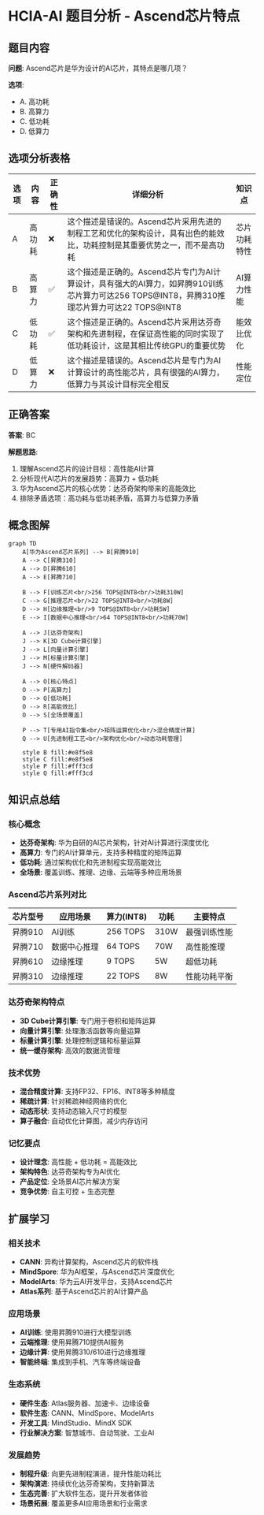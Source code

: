 # HCIA-AI 题目分析 - Ascend芯片特点

## 题目内容

**问题**: Ascend芯片是华为设计的AI芯片，其特点是哪几项？

**选项**:
- A. 高功耗
- B. 高算力
- C. 低功耗
- D. 低算力

## 选项分析表格

| 选项 | 内容 | 正确性 | 详细分析 | 知识点 |
|------|------|--------|----------|--------|
| A | 高功耗 | ❌ | 这个描述是错误的。Ascend芯片采用先进的制程工艺和优化的架构设计，具有出色的能效比，功耗控制是其重要优势之一，而不是高功耗 | 芯片功耗特性 |
| B | 高算力 | ✅ | 这个描述是正确的。Ascend芯片专门为AI计算设计，具有强大的AI算力，如昇腾910训练芯片算力可达256 TOPS@INT8，昇腾310推理芯片算力可达22 TOPS@INT8 | AI算力性能 |
| C | 低功耗 | ✅ | 这个描述是正确的。Ascend芯片采用达芬奇架构和先进制程，在保证高性能的同时实现了低功耗设计，这是其相比传统GPU的重要优势 | 能效比优化 |
| D | 低算力 | ❌ | 这个描述是错误的。Ascend芯片是专门为AI计算设计的高性能芯片，具有很强的AI算力，低算力与其设计目标完全相反 | 性能定位 |

## 正确答案
**答案**: BC

**解题思路**: 
1. 理解Ascend芯片的设计目标：高性能AI计算
2. 分析现代AI芯片的发展趋势：高算力 + 低功耗
3. 华为Ascend芯片的核心优势：达芬奇架构带来的高能效比
4. 排除矛盾选项：高功耗与低功耗矛盾，高算力与低算力矛盾

## 概念图解

```mermaid
graph TD
    A[华为Ascend芯片系列] --> B[昇腾910]
    A --> C[昇腾310]
    A --> D[昇腾610]
    A --> E[昇腾710]
    
    B --> F[训练芯片<br/>256 TOPS@INT8<br/>功耗310W]
    C --> G[推理芯片<br/>22 TOPS@INT8<br/>功耗8W]
    D --> H[边缘推理<br/>9 TOPS@INT8<br/>功耗5W]
    E --> I[数据中心推理<br/>64 TOPS@INT8<br/>功耗70W]
    
    A --> J[达芬奇架构]
    J --> K[3D Cube计算引擎]
    J --> L[向量计算引擎]
    J --> M[标量计算引擎]
    J --> N[硬件解码器]
    
    A --> O[核心特点]
    O --> P[高算力]
    O --> Q[低功耗]
    O --> R[高能效比]
    O --> S[全场景覆盖]
    
    P --> T[专用AI指令集<br/>矩阵运算优化<br/>混合精度计算]
    Q --> U[先进制程工艺<br/>架构优化<br/>动态功耗管理]
    
    style B fill:#e8f5e8
    style C fill:#e8f5e8
    style P fill:#fff3cd
    style Q fill:#fff3cd
```

## 知识点总结

### 核心概念
- **达芬奇架构**: 华为自研的AI芯片架构，针对AI计算进行深度优化
- **高算力**: 专门的AI计算单元，支持多种精度的矩阵运算
- **低功耗**: 通过架构优化和先进制程实现高能效比
- **全场景**: 覆盖训练、推理、边缘、云端等多种应用场景

### Ascend芯片系列对比

| 芯片型号 | 应用场景 | 算力(INT8) | 功耗 | 主要特点 |
|----------|----------|------------|------|----------|
| 昇腾910 | AI训练 | 256 TOPS | 310W | 最强训练性能 |
| 昇腾710 | 数据中心推理 | 64 TOPS | 70W | 高性能推理 |
| 昇腾610 | 边缘推理 | 9 TOPS | 5W | 超低功耗 |
| 昇腾310 | 边缘推理 | 22 TOPS | 8W | 性能功耗平衡 |

### 达芬奇架构特点
- **3D Cube计算引擎**: 专门用于卷积和矩阵运算
- **向量计算引擎**: 处理激活函数等向量运算
- **标量计算引擎**: 处理控制逻辑和标量运算
- **统一缓存架构**: 高效的数据流管理

### 技术优势
- **混合精度计算**: 支持FP32、FP16、INT8等多种精度
- **稀疏计算**: 针对稀疏神经网络的优化
- **动态形状**: 支持动态输入尺寸的模型
- **算子融合**: 自动优化计算图，减少内存访问

### 记忆要点
- **设计理念**: 高性能 + 低功耗 = 高能效比
- **架构特色**: 达芬奇架构专为AI优化
- **产品定位**: 全场景AI芯片解决方案
- **竞争优势**: 自主可控 + 生态完整

## 扩展学习

### 相关技术
- **CANN**: 异构计算架构，Ascend芯片的软件栈
- **MindSpore**: 华为AI框架，与Ascend芯片深度优化
- **ModelArts**: 华为云AI开发平台，支持Ascend芯片
- **Atlas系列**: 基于Ascend芯片的AI计算产品

### 应用场景
- **AI训练**: 使用昇腾910进行大模型训练
- **云端推理**: 使用昇腾710提供AI服务
- **边缘计算**: 使用昇腾310/610进行边缘推理
- **智能终端**: 集成到手机、汽车等终端设备

### 生态系统
- **硬件生态**: Atlas服务器、加速卡、边缘设备
- **软件生态**: CANN、MindSpore、ModelArts
- **开发工具**: MindStudio、MindX SDK
- **行业解决方案**: 智慧城市、自动驾驶、工业AI

### 发展趋势
- **制程升级**: 向更先进制程演进，提升性能功耗比
- **架构演进**: 持续优化达芬奇架构，支持新算法
- **生态完善**: 扩大软件生态，提升开发者体验
- **场景拓展**: 覆盖更多AI应用场景和行业需求